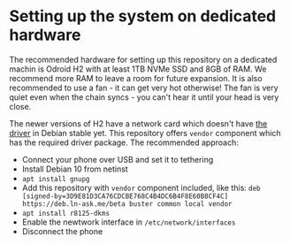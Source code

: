 # Setting up the system on dedicated hardware

The recommended hardware for setting up this repository on a dedicated machin is Odroid H2 with at least 1TB NVMe SSD and 8GB of RAM.
We recommend more RAM to leave a room for future expansion.
It is also recommended to use a fan - it can get very hot otherwise!
The fan is very quiet even when the chain syncs - you can't hear it until your head is very close.

The newer versions of H2 have a network card which doesn't have [the driver](https://github.com/Kixunil/r8125) in Debian stable yet.
This repository offers `vendor` component which has the required driver package.
The recommended approach:

* Connect your phone over USB and set it to tethering
* Install Debian 10 from netinst
* `apt install gnupg`
* Add this repository with `vendor` component included, like this:
 `deb [signed-by=3D9E81D3CA76CDCBE768C4B4DC6B4F8E60B8CF4C] https://deb.ln-ask.me/beta buster common local vendor`
* `apt install r8125-dkms`
* Enable the newtwork interface in `/etc/network/interfaces`
* Disconnect the phone
